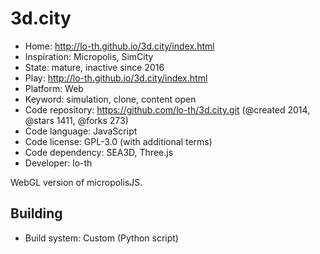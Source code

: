 # 3d.city

- Home: http://lo-th.github.io/3d.city/index.html
- Inspiration: Micropolis, SimCity
- State: mature, inactive since 2016
- Play: http://lo-th.github.io/3d.city/index.html
- Platform: Web
- Keyword: simulation, clone, content open
- Code repository: https://github.com/lo-th/3d.city.git (@created 2014, @stars 1411, @forks 273)
- Code language: JavaScript
- Code license: GPL-3.0 (with additional terms)
- Code dependency: SEA3D, Three.js
- Developer: lo-th

WebGL version of micropolisJS.

## Building

- Build system: Custom (Python script)
